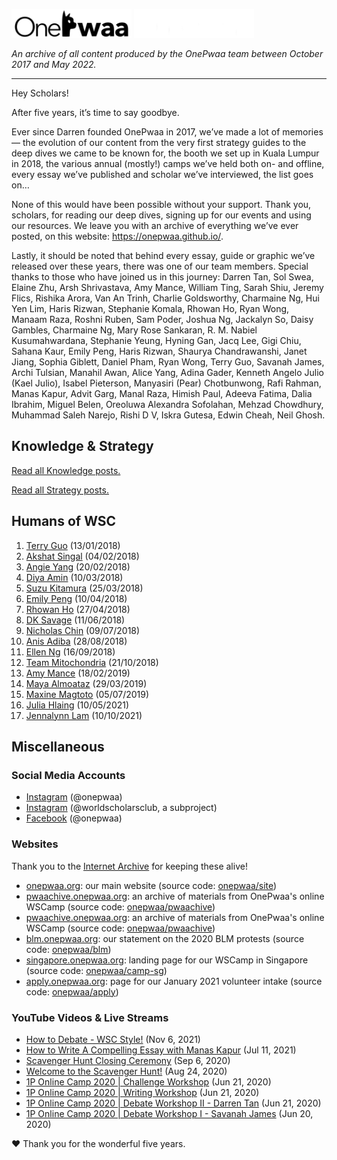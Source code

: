 <p align="left">
  <img width="192" alt="OnePwaa" src="/img/black-logotype.png#gh-light-mode-only">
  <img width="192" alt="OnePwaa" src="/img/white-logotype.png#gh-dark-mode-only">
</p>
<p align="left"><i>An archive of all content produced by the OnePwaa team between October 2017 and May 2022.</i></p>
<hr />

Hey Scholars!

After five years, it’s time to say goodbye.

Ever since Darren founded OnePwaa in 2017, we’ve made a lot of memories — the evolution of our content from the very first strategy guides to the deep dives we came to be known for, the booth we set up in Kuala Lumpur in 2018, the various annual (mostly!) camps we’ve held both on- and offline, every essay we’ve published and scholar we’ve interviewed, the list goes on… 

None of this would have been possible without your support. Thank you, scholars, for reading our deep dives, signing up for our events and using our resources. We leave you with an archive of everything we’ve ever posted, on this website: https://onepwaa.github.io/.

Lastly, it should be noted that behind every essay, guide or graphic we’ve released over these years, there was one of our team members. Special thanks to those who have joined us in this journey: Darren Tan, Sol Swea, Elaine Zhu, Arsh Shrivastava, Amy Mance, William Ting, Sarah Shiu, Jeremy Flics, Rishika Arora, Van An Trinh, Charlie Goldsworthy, Charmaine Ng, Hui Yen Lim, Haris Rizwan, Stephanie Komala, Rhowan Ho, Ryan Wong, Manaam Raza, Roshni Ruben, Sam Poder, Joshua Ng, Jackalyn So, Daisy Gambles, Charmaine Ng, Mary Rose Sankaran, R. M. Nabiel Kusumahwardana, Stephanie Yeung, Hyning Gan, Jacq Lee, Gigi Chiu, Sahana Kaur, Emily Peng, Haris Rizwan, Shaurya Chandrawanshi, Janet Jiang, Sophia Giblett, Daniel Pham, Ryan Wong, Terry Guo, Savanah James, Archi Tulsian, Manahil Awan, Alice Yang, Adina Gader, Kenneth Angelo Julio (Kael Julio), Isabel Pieterson, Manyasiri (Pear) Chotbunwong, Rafi Rahman, Manas Kapur, Advit Garg, Manal Raza, Himish Paul, Adeeva Fatima, Dalia Ibrahim, Miguel Belen, Oreoluwa Alexandra Sofolahan, Mehzad Chowdhury, Muhammad Saleh Narejo, Rishi D V, Iskra Gutesa, Edwin Cheah, Neil Ghosh.

## Knowledge & Strategy

[Read all Knowledge posts.](https://web.archive.org/web/20210515042249/https://www.onepwaa.org/knowledge.html)

[Read all Strategy posts.](https://web.archive.org/web/20210515042249/https://www.onepwaa.org/strategy.html)

## Humans of WSC
 
1. [Terry Guo](/humans-of-wsc/2018-01-13-terry-guo) (13/01/2018)
2. [Akshat Singal](/humans-of-wsc/2018-02-04-akshat-singal) (04/02/2018)
3. [Angie Yang](/humans-of-wsc/2018-02-20-angie-yang) (20/02/2018)
4. [Diya Amin](/humans-of-wsc/2018-03-10-diya-amin) (10/03/2018)
5. [Suzu Kitamura](/humans-of-wsc/2018-03-25-suzu-kitamura) (25/03/2018)
6. [Emily Peng](/humans-of-wsc/2018-04-10-emily-peng) (10/04/2018)
7. [Rhowan Ho](/humans-of-wsc/2018-04-27-rhowan-ho) (27/04/2018)
8. [DK Savage](/humans-of-wsc/2018-06-11-dk-savage) (11/06/2018)
9. [Nicholas Chin](/humans-of-wsc/2018-07-09-nicholas-chin) (09/07/2018)
10. [Anis Adiba](/humans-of-wsc/2018-08-28-anis-adiba) (28/08/2018)
11. [Ellen Ng](/humans-of-wsc/2018-09-16-ellen-ng) (16/09/2018)
12. [Team Mitochondria](/humans-of-wsc/2018-10-21-team-mitochondria) (21/10/2018)
13. [Amy Mance](/humans-of-wsc/2019-02-18-amy-mance) (18/02/2019)
14. [Maya Almoataz](/humans-of-wsc/2019-03-29-maya-almoataz) (29/03/2019)
15. [Maxine Magtoto](/humans-of-wsc/2019-07-05-maxine-magtoto) (05/07/2019)
16. [Julia Hlaing](/humans-of-wsc/2021-05-10-julia-hlaing) (10/05/2021)
17. [Jennalynn Lam](/humans-of-wsc/2021-10-10-jennalynn-lam) (10/10/2021)

## Miscellaneous

### Social Media Accounts

- [Instagram](https://www.instagram.com/onepwaa/) (@onepwaa)
- [Instagram](https://www.instagram.com/worldscholarsclub/) (@worldscholarsclub, a subproject)
- [Facebook](https://www.facebook.com/onepwaa) (@onepwaa)

### Websites

Thank you to the [Internet Archive](https://archive.org) for keeping these alive!

- [onepwaa.org](https://web.archive.org/web/20220718032742/https://www.onepwaa.org/): our main website (source code: [onepwaa/site](https://github.com/onepwaa/site))
- [pwaachive.onepwaa.org](https://web.archive.org/web/20220718032951/https://pwaachive.onepwaa.org/): an archive of materials from OnePwaa's online WSCamp (source code: [onepwaa/pwaachive](https://github.com/onepwaa/pwaachive))
- [pwaachive.onepwaa.org](https://web.archive.org/web/20220718032951/https://pwaachive.onepwaa.org/): an archive of materials from OnePwaa's online WSCamp (source code: [onepwaa/pwaachive](https://github.com/onepwaa/pwaachive))
- [blm.onepwaa.org](https://web.archive.org/web/20220718033217/https://blm.onepwaa.org/): our statement on the 2020 BLM protests (source code: [onepwaa/blm](https://github.com/onepwaa/blm))
- [singapore.onepwaa.org](https://web.archive.org/web/20220718033412/https://singapore.onepwaa.org/): landing page for our WSCamp in Singapore (source code: [onepwaa/camp-sg](https://github.com/onepwaa/camp-sg))
- [apply.onepwaa.org](https://web.archive.org/web/20220718033533/https://apply.onepwaa.org/): page for our January 2021 volunteer intake (source code: [onepwaa/apply](https://github.com/onepwaa/apply))

### YouTube Videos & Live Streams

- [How to Debate - WSC Style!](https://www.youtube.com/watch?v=7bLEsPMQOfU) (Nov 6, 2021)
- [How to Write A Compelling Essay with Manas Kapur](https://www.youtube.com/watch?v=yn2uc7Yg5oA&t=13s) (Jul 11, 2021)
- [Scavenger Hunt Closing Ceremony](https://www.youtube.com/watch?v=8ipcp31yEG4) (Sep 6, 2020)
- [Welcome to the Scavenger Hunt!](https://www.youtube.com/watch?v=jMEoXGesIQw) (Aug 24, 2020)
- [1P Online Camp 2020 \| Challenge Workshop](https://www.youtube.com/watch?v=nic1ctVllbk) (Jun 21, 2020)
- [1P Online Camp 2020 \| Writing Workshop](https://www.youtube.com/watch?v=P77xHKtTfVo) (Jun 21, 2020)
- [1P Online Camp 2020 \| Debate Workshop II - Darren Tan](https://www.youtube.com/watch?v=WVxo4lNqzwg) (Jun 21, 2020)
- [1P Online Camp 2020 \| Debate Workshop I - Savanah James](https://www.youtube.com/watch?v=ldRILvOiQFM) (Jun 20, 2020)

❤️ Thank you for the wonderful five years.
